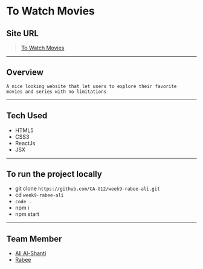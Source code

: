 # To Watch Movies

## Site URL

> [To Watch Movies](https://dancing-bienenstitch-1dcccb.netlify.app/)

---

## Overview

    A nice looking website that let users to explore their favorite 
    movies and series with no limitations

---

## Tech Used

- HTML5
- CSS3
- ReactJs
- JSX

---

## To run the project locally

- git clone `https://github.com/CA-G12/week9-rabee-ali.git`
- cd `week9-rabee-ali`
- `code .`
- npm i
- npm start

---

## Team Member

- [Ali Al-Shanti](https://github.com/alishanti98)
- [Rabee](https://github.com/Rabee96)
